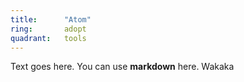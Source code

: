 ```yaml
---
title:      "Atom"
ring:       adopt
quadrant:   tools
---
```


Text goes here. You can use **markdown** here. Wakaka